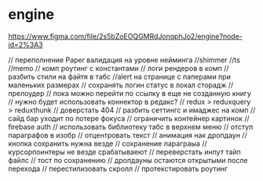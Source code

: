 # engine

https://www.figma.com/file/2s5bZoEOQGMRdJonqphJo2/engine?node-id=2%3A3

// переполнение Paper валидация на уровне нейминга
//shimmer
//ts
//memo
// комп роутинг с константами
// логи рендеров в комп
// разбить стили на файтя в табс
//alert на странице с паперами при маленьких размерах
// сохранять логин статус в локал сторадж
//прелоудер
// пока можно перейти по ссылку в еще не созданную книгу
// нужно будет использовать коннектор в редакс?
// redux > reduxquery > reduxthunk
// доверстать 404
// разбить сеттингс и имаджес на комп
// сайд бар уходит по потере фокуса
// ограничить контейнер картинок
// firebase auth
// использовать библиотеку табс в верхнем меню
// отступ параграфов в изобр
// отцентровать текст
// анимация нак дропдаун
// кнопка сохранить нужна везде
// сохранение параграыа
// курсорпоинтеры не везде срабатываеют 
// переверстать инпут тайп файлс
// тост по сохранению
// дропдауны остаются открытыми после перехода
// перестилизовать скролл
// протекстировать роутинг
